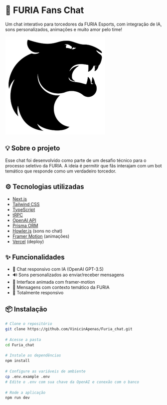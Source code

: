 # 🖤 FURIA Fans Chat

Um chat interativo para torcedores da FURIA Esports, com integração de IA, sons personalizados, animações e muito amor pelo time!

![FURIA Banner](public/images/furiagg.png)

## 💡 Sobre o projeto

Esse chat foi desenvolvido como parte de um desafio técnico para o processo seletivo da FURIA. A ideia é permitir que fãs interajam com um bot temático que responde como um verdadeiro torcedor.

## ⚙️ Tecnologias utilizadas

- [Next.js](https://nextjs.org/)
- [Tailwind CSS](https://tailwindcss.com/)
- [TypeScript](https://www.typescriptlang.org/)
- [tRPC](https://trpc.io/)
- [OpenAI API](https://platform.openai.com/)
- [Prisma ORM](https://www.prisma.io/)
- [Howler.js](https://howlerjs.com/) (sons no chat)
- [Framer Motion](https://www.framer.com/motion/) (animações)
- [Vercel](https://vercel.com/) (deploy)

## ✨ Funcionalidades

- 💬 Chat responsivo com IA (OpenAI GPT-3.5)
- 🔊 Sons personalizados ao enviar/receber mensagens
- 🎨 Interface animada com framer-motion
- 🧠 Mensagens com contexto temático da FURIA
- 📱 Totalmente responsivo

## 📦 Instalação

```bash
# Clone o repositório
git clone https://github.com/VinicinApenas/Furia_chat.git

# Acesse a pasta
cd Furia_chat

# Instale as dependências
npm install

# Configure as variáveis de ambiente
cp .env.example .env
# Edite o .env com sua chave da OpenAI e conexão com o banco

# Rode a aplicação
npm run dev
